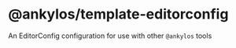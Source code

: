 # @ankylos/template-editorconfig

An EditorConfig configuration for use with other `@ankylos` tools
